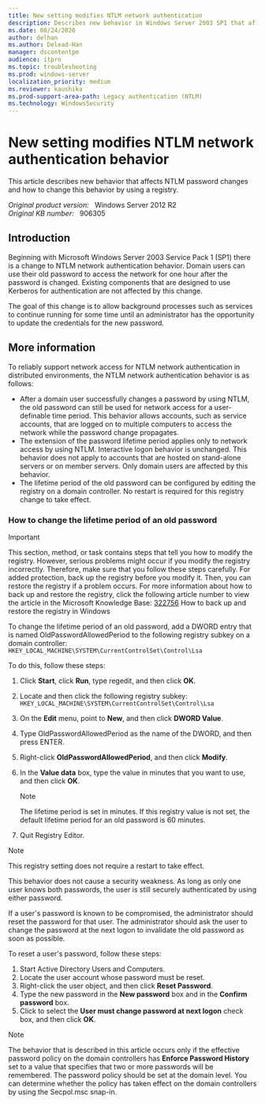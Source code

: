 ```yaml
---
title: New setting modifies NTLM network authentication
description: Describes new behavior in Windows Server 2003 SP1 that affects NTLM password changes. After you install the service pack, domain users can change a password and still use their old password to authenticate. This setting can be changed in the registry.
ms.date: 08/24/2020
author: delhan
ms.author: Delead-Han
manager: dscontentpm
audience: itpro
ms.topic: troubleshooting
ms.prod: windows-server
localization_priority: medium
ms.reviewer: kaushika
ms.prod-support-area-path: Legacy authentication (NTLM)
ms.technology: WindowsSecurity
---
```

# New setting modifies NTLM network authentication behavior

This article describes new behavior that affects NTLM password changes and how to change this behavior by using a registry.

_Original product version:_ &nbsp; Windows Server 2012 R2  
_Original KB number:_ &nbsp; 906305

## Introduction

Beginning with Microsoft Windows Server 2003 Service Pack 1 (SP1) there is a change to NTLM network authentication behavior. Domain users can use their old password to access the network for one hour after the password is changed. Existing components that are designed to use Kerberos for authentication are not affected by this change.

The goal of this change is to allow background processes such as services to continue running for some time until an administrator has the opportunity to update the credentials for the new password.

## More information

To reliably support network access for NTLM network authentication in distributed environments, the NTLM network authentication behavior is as follows:

- After a domain user successfully changes a password by using NTLM, the old password can still be used for network access for a user-definable time period. This behavior allows accounts, such as service accounts, that are logged on to multiple computers to access the network while the password change propagates.
- The extension of the password lifetime period applies only to network access by using NTLM. Interactive logon behavior is unchanged. This behavior does not apply to accounts that are hosted on stand-alone servers or on member servers. Only domain users are affected by this behavior.
- The lifetime period of the old password can be configured by editing the registry on a domain controller. No restart is required for this registry change to take effect.

### How to change the lifetime period of an old password

> [!IMPORTANT]
> This section, method, or task contains steps that tell you how to modify the registry. However, serious problems might occur if you modify the registry incorrectly. Therefore, make sure that you follow these steps carefully. For added protection, back up the registry before you modify it. Then, you can restore the registry if a problem occurs. For more information about how to back up and restore the registry, click the following article number to view the article in the Microsoft Knowledge Base: [322756](https://support.microsoft.com/help/322756) How to back up and restore the registry in Windows  

To change the lifetime period of an old password, add a DWORD entry that is named OldPasswordAllowedPeriod to the following registry subkey on a domain controller:
 `HKEY_LOCAL_MACHINE\SYSTEM\CurrentControlSet\Control\Lsa`  

To do this, follow these steps:

1. Click **Start**, click **Run**, type regedit, and then click **OK**.
2. Locate and then click the following registry subkey:
 `HKEY_LOCAL_MACHINE\SYSTEM\CurrentControlSet\Control\Lsa`  

3. On the **Edit** menu, point to **New**, and then click **DWORD Value**.
4. Type OldPasswordAllowedPeriod as the name of the DWORD, and then press ENTER.
5. Right-click **OldPasswordAllowedPeriod**, and then click **Modify**.
6. In the **Value data** box, type the value in minutes that you want to use, and then click **OK**.

    > [!NOTE]
    > The lifetime period is set in minutes. If this registry value is not set, the default lifetime period for an old password is 60 minutes.

7. Quit Registry Editor.

> [!NOTE]
> This registry setting does not require a restart to take effect.
>
> This behavior does not cause a security weakness. As long as only one user knows both passwords, the user is still securely authenticated by using either password.

If a user's password is known to be compromised, the administrator should reset the password for that user. The administrator should ask the user to change the password at the next logon to invalidate the old password as soon as possible.

To reset a user's password, follow these steps:

1. Start Active Directory Users and Computers.
2. Locate the user account whose password must be reset.
3. Right-click the user object, and then click **Reset Password**.
4. Type the new password in the **New password** box and in the **Confirm password** box.
5. Click to select the **User must change password at next logon** check box, and then click **OK**.

> [!NOTE]
> The behavior that is described in this article occurs only if the effective password policy on the domain controllers has **Enforce Password History** set to a value that specifies that two or more passwords will be remembered. The password policy should be set at the domain level. You can determine whether the policy has taken effect on the domain controllers by using the Secpol.msc snap-in.
